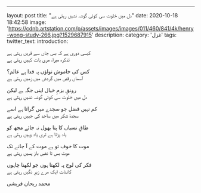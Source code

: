 ---
layout: post
title: "دل میں خلوت سی کوئی گوشہ نشیں رہتی ہے"
date: 2020-10-18 18:42:58
image: 'https://cdnb.artstation.com/p/assets/images/images/011/460/841/4k/henry-wong-study-266.jpg?1529687915'
description:
category: 'غزل'
tags:
twitter_text:
introduction:

کیسی دوری ہے کہ بس جاں سے قریں رہتی ہے  
تذکرہ میرا، مری بات کہیں رہتی ہے  

کس کی خاموش نواؤں پہ فدا ہے عالم؟  
آسماں رقص میں گردش میں زمیں رہتی ہے  

رونقِ بزمِ خیال اپنی جگہ ہے لیکن  
دل میں خلوت سی کوئی گوشہ نشیں رہتی ہے  

کم نہیں فضل جو سجدے میں گراتا ہے اسے  
سجدۂ شکر میں ساجد کی جبیں رہتی ہے  

طاقِ نسیاں کا پتا بھول نہ جائے مجھ کو  
یاد پڑتا ہے تری یاد وہیں رہتی ہے  

موت کا خوف تو ہے موت کے آ جانے تک  
موت بس تا نفسِ باز پسیں رہتی ہے  

فکر کی لوح پہ لکھتا ہوں جو لکھنا چاہوں  
کائنات ایک مرے زیرِ نگیں رہتی ہے  


محمد ریحان قریشی
